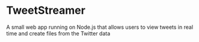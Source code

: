 TweetStreamer
=============

A small web app running on Node.js that allows users to view tweets in real time and create files from the Twitter data
